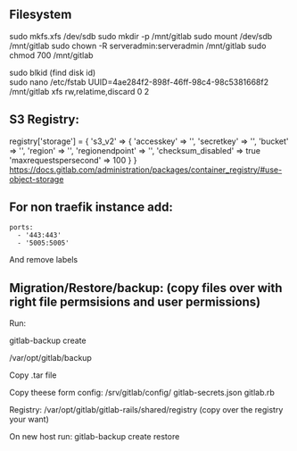## Filesystem

sudo mkfs.xfs /dev/sdb
sudo mkdir -p /mnt/gitlab
sudo mount /dev/sdb /mnt/gitlab
sudo chown -R serveradmin:serveradmin /mnt/gitlab
sudo chmod 700 /mnt/gitlab

sudo blkid (find disk id)	
sudo nano /etc/fstab
UUID=4ae284f2-898f-46ff-98c4-98c5381668f2    /mnt/gitlab   xfs    rw,relatime,discard   0    2


## S3 Registry:

registry['storage'] = {
 's3_v2' => {
   'accesskey' => '<s3-access-key>',
   'secretkey' => '<s3-secret-key-for-access-key>',
   'bucket' => '<your-s3-bucket>',
   'region' => '<your-s3-region>',
   'regionendpoint' => '<your-s3-regionendpoint>',
   'checksum_disabled' => true
   'maxrequestspersecond' => 100
 }
}
https://docs.gitlab.com/administration/packages/container_registry/#use-object-storage



## For non traefik instance add:

    ports:
      - '443:443'
      - '5005:5005'

And remove labels



## Migration/Restore/backup: (copy files over with right file permsisions and user permissions)

Run: 

gitlab-backup create

/var/opt/gitlab/backup

Copy .tar file

Copy theese form config:
/srv/gitlab/config/
gitlab-secrets.json  gitlab.rb

Registry:
/var/opt/gitlab/gitlab-rails/shared/registry (copy over the registry your want)

On new host run: gitlab-backup create restore
